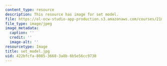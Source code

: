 ```yaml
---
content_type: resource
description: This resource has image for set model.
file: https://ol-ocw-studio-app-production.s3.amazonaws.com/courses/21m-873-theater-arts-topics-fall-2004-january-iap-2005/422bfcfa808536683a8b6b5e56cc9738_set_model.jpg
file_type: image/jpeg
image_metadata:
  caption: ''
  credit: ''
  image-alt: ''
resourcetype: Image
title: set_model.jpg
uid: 422bfcfa-8085-3668-3a8b-6b5e56cc9738
---
```

